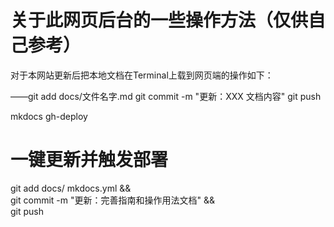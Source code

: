 # 关于此网页后台的一些操作方法（仅供自己参考）

对于本网站更新后把本地文档在Terminal上载到网页端的操作如下：

——git add docs/文件名字.md
git commit -m "更新：XXX 文档内容"
git push

mkdocs gh-deploy

# 一键更新并触发部署
git add docs/ mkdocs.yml && \
git commit -m "更新：完善指南和操作用法文档" && \
git push
